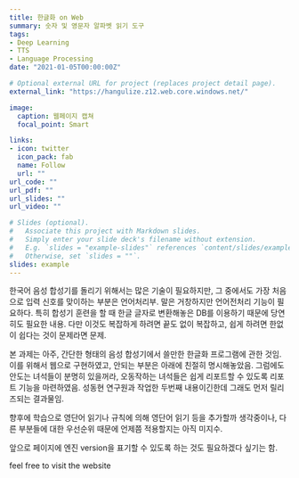```yaml
---
title: 한글화 on Web
summary: 숫자 및 영문자 알파벳 읽기 도구
tags:
- Deep Learning
- TTS
- Language Processing
date: "2021-01-05T00:00:00Z"

# Optional external URL for project (replaces project detail page).
external_link: "https://hangulize.z12.web.core.windows.net/"

image:
  caption: 웹페이지 캡쳐
  focal_point: Smart

links:
- icon: twitter
  icon_pack: fab
  name: Follow
  url: ""
url_code: ""
url_pdf: ""
url_slides: ""
url_video: ""

# Slides (optional).
#   Associate this project with Markdown slides.
#   Simply enter your slide deck's filename without extension.
#   E.g. `slides = "example-slides"` references `content/slides/example-slides.md`.
#   Otherwise, set `slides = ""`.
slides: example
---
```


한국어 음성 합성기를 돌리기 위해서는 많은 기술이 필요하지만, 그 중에서도 가장 처음으로 입력 신호를 맞이하는 부분은 언어처리부. 말은 거창하지만 언어전처리 기능이 필요하다. 특히 합성기 훈련을 할 때 한글 글자로 변환해놓은 DB를 이용하기 때문에 당연히도 필요한 내용. 다만 이것도 복잡하게 하려면 끝도 없이 복잡하고, 쉽게 하려면 한없이 쉽다는 것이 문제라면 문제. 

본 과제는 아주, 간단한 형태의 음성 합성기에서 쓸만한 한글화 프로그램에 관한 것임. 이를 위해서 웹으로 구현하였고, 안되는 부분은 아래에 친절히 명시해놓았음. 그럼에도 안도는 녀석들이 분명히 있을꺼라, 오동작하는 녀석들은 쉽게 리포트할 수 있도록 리포트 기능을 마련하였음. 성동현 연구원과 작업한 두번째 내용이긴한데 그래도 먼저 릴리즈되는 결과물임.

향후에 학습으로 영단어 읽기나 규칙에 의해 영단어 읽기 등을 추가할까 생각중이나, 다른 부분들에 대한 우선순위 때문에 언제쯤 적용할지는 아직 미지수. 

앞으로 페이지에 엔진 version을 표기할 수 있도록 하는 것도 필요하겠다 싶기는 함.

feel free to visit the website

